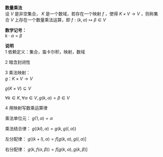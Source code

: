 **数量乘法**  
设 $V$ 是非空集合， $K$ 是一个数域，若存在一个映射 $f$ ，使得 $K\times V\to V$ ，则称集合 $V$ 上存在一个数量乘法运算，即 $f:(k,\alpha)\mapsto\beta\in V$  
  
**数学记号：**  
$k\cdot \alpha=\beta$  
  
**说明**  
1 依赖定义：集合，笛卡尔积，映射，数域  
  
2 暗含封闭性  
  
3 乘法映射：  
$g：K\times V\to V$  
  
$g(K\times V)\subseteq V$  
  
$\forall k\in K,\forall \alpha\in V,  
g(k,\alpha)=\beta\in V$  
  
4 用映射写数乘运算律  
  
乘法单位元： $g(1,\alpha)=\alpha$  
  
乘法结合律： $g((kl),\alpha)=g(k,g(l,\alpha))$  
  
左分配律： $g((k+l),\alpha)=f[g(k,\alpha),g(l,\alpha)]$  
  
右分配律： $g(k,f(\alpha,\beta))=f[g(k,\alpha),g(k,\beta)]$  
